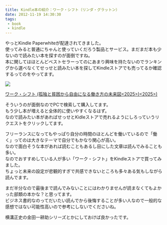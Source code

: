 ```yaml
---
title: Kindle本の紹介：ワーク・シフト（リンダ・グラットン）
date: 2012-11-19 14:30:30
tags: 
 - book
 - kindle
---
```


やっとKindle Paperwhiteが配達されてきました。<br>
使ってみると普通にちゃんと使っていくだろう製品とサービス。まだまだ本も少ないので読みたい本を探すのが面倒ですね。<br>
本に関してはほとんどベストセラーってのにあまり興味を持たないのでランキングから選べなくてせっせと読みたい本を探してKindleストアでも売ってるか確認するってのをやってます。

<div class="amazon-wrapper">
<p class="amazon-image">
<a href="http://www.amazon.co.jp/gp/product/B009DFJE9Q/ref=as_li_ss_il?ie=UTF8&camp=247&creative=7399&creativeASIN=B009DFJE9Q&linkCode=as2&tag=uuuu-22"><img border="0" src="http://ws.assoc-amazon.jp/widgets/q?_encoding=UTF8&ASIN=B009DFJE9Q&Format=_SL160_&ID=AsinImage&MarketPlace=JP&ServiceVersion=20070822&WS=1&tag=uuuu-22" ></a><img src="http://www.assoc-amazon.jp/e/ir?t=uuuu-22&l=as2&o=9&a=B009DFJE9Q" width="1" height="1" border="0" alt="" style="border:none !important; margin:0px !important;" />

<p class="amazon-text">
<a href="http://www.amazon.co.jp/gp/product/B009DFJE9Q/ref=as_li_ss_tl?ie=UTF8&camp=247&creative=7399&creativeASIN=B009DFJE9Q&linkCode=as2&tag=uuuu-22">ワーク・シフト (孤独と貧困から自由になる働き方の未来図&lt;2025&gt;)<2025>)</a><img src="http://www.assoc-amazon.jp/e/ir?t=uuuu-22&l=as2&o=9&a=B009DFJE9Q" width="1" height="1" border="0" alt="" style="border:none !important; margin:0px !important;" />

</div>

そういうのが面倒なのでPCで検索して購入してます。<br>
もう少し本が増えると全体的に使いやすくなるはず。<br>
なので読みたい本があればせっせとKidleストアで売れるようにしろっていうリクエストをクリックしてます。

フリーランスになってもやっぱり自分の時間のほとんどを働いているので「働く」ってのは大きなテーマで自分でもかなり関心が高い。<br>
なので面白そうな本があれば読むこともあるし目にした文章は読んでみることも多い。<br>
なのでおすすめしている人が多い「ワーク・シフト」をKindleストアで買ってみました。<br>
ちょっと未来の設定が悲観的すぎで共感できないところも多々ある気もしながら読んでます。

まだ半分なので最後まで読んでみないことにはわかりませんが読まなくてもよかった部類の本かな？と思ってます。<br>
ビジネス書的なのってだいたい読んでから後悔することが多い人なので一般的な感想ではない可能性高いので参考にしないでくださいね。<br>

横溝正史の金田一耕助シリーズとかにしておけば良かったです。
